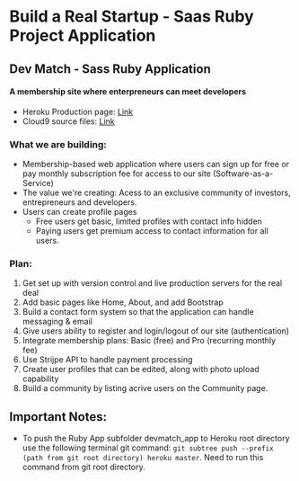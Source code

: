 # Build a Real Startup - Saas Ruby Project Application

## Dev Match - Sass Ruby Application
#### A membership site where enterpreneurs can meet developers
* Heroku Production page: [Link](https://enigmatic-wildwood-68995.herokuapp.com/)
* Cloud9 source files: [Link](https://ide.c9.io/sebam2k4/devmatch_saas)

### What we are building:
* Membership-based web application where users can sign up for free or pay monthly subscription fee for access to our site (Software-as-a-Service)
* The value we're creating: Acess to an exclusive community of investors, entrepreneurs and developers.
* Users can create profile pages
  * Free users get basic, limited profiles with contact info hidden
  * Paying users get premium access to contact information for all users.
  
### Plan:
1. Get set up with version control and live production servers for the real deal
2. Add basic pages like Home, About, and add Bootstrap
3. Build a contact form system so that the application can handle messaging & email
4. Give users ability to register and login/logout of our site (authentication)
5. Integrate membership plans: Basic (free) and Pro (recurring monthly fee)
6. Use Strijpe API to handle payment processing
7. Create user profiles that can be edited, along with photo upload capability
8. Build a community by listing acrive users on the Community page.

## Important Notes:
* To push the Ruby App subfolder devmatch_app to Heroku root directory use the following terminal git command: `git subtree push --prefix (path from git root directory) heroku master`. Need to run this command from git root directory.